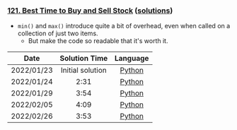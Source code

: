### [121. Best Time to Buy and Sell Stock](https://leetcode.com/problems/best-time-to-buy-and-sell-stock/) ([solutions](https://github.com/pete-debiase/Comprog/blob/main/Solutions/121.%20Best%20Time%20to%20Buy%20and%20Sell%20Stock/))
- `min()` and `max()` introduce quite a bit of overhead, even when called on a collection of just two items.
    + But make the code so readable that it's worth it.

|    Date    |  Solution Time   |                                                                                Language                                                                                |
|:----------:|:----------------:|:----------------------------------------------------------------------------------------------------------------------------------------------------------------------:|
| 2022/01/23 | Initial solution |      [Python](https://github.com/pete-debiase/Comprog/blob/main/Solutions/121.%20Best%20Time%20to%20Buy%20and%20Sell%20Stock/best_time_to_buy_and_sell_stock.py)       |
| 2022/01/24 |       2:31       | [Python](https://github.com/pete-debiase/Comprog/blob/main/Solutions/121.%20Best%20Time%20to%20Buy%20and%20Sell%20Stock/best_time_to_buy_and_sell_stock_2022-01-24.py) |
| 2022/01/29 |       3:54       | [Python](https://github.com/pete-debiase/Comprog/blob/main/Solutions/121.%20Best%20Time%20to%20Buy%20and%20Sell%20Stock/best_time_to_buy_and_sell_stock_2022-01-29.py) |
| 2022/02/05 |       4:09       | [Python](https://github.com/pete-debiase/Comprog/blob/main/Solutions/121.%20Best%20Time%20to%20Buy%20and%20Sell%20Stock/best_time_to_buy_and_sell_stock_2022-02-05.py) |
| 2022/02/26 |       3:53       | [Python](https://github.com/pete-debiase/Comprog/blob/main/Solutions/121.%20Best%20Time%20to%20Buy%20and%20Sell%20Stock/best_time_to_buy_and_sell_stock_2022-02-26.py) |
